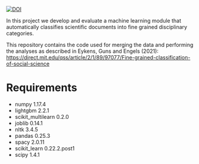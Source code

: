 [![DOI](https://zenodo.org/badge/261158635.svg)](https://zenodo.org/badge/latestdoi/261158635)



In this project we develop and evaluate a machine learning module that automatically classifies scientific documents into fine grained disciplinary categories.

This repository contains the code used for merging the data and performing the analyses as described in Eykens, Guns and Engels (2021): https://direct.mit.edu/qss/article/2/1/89/97077/Fine-grained-classification-of-social-science

# Requirements

- numpy 1.17.4
- lightgbm 2.2.1
- scikit_multilearn 0.2.0
- joblib 0.14.1
- nltk 3.4.5
- pandas 0.25.3
- spacy 2.0.11
- scikit_learn 0.22.2.post1
- scipy 1.4.1
